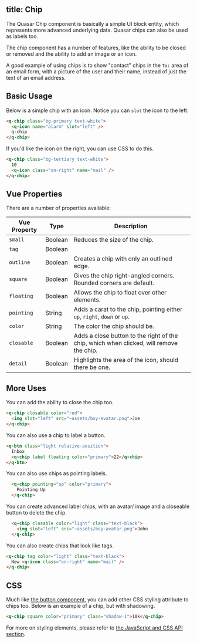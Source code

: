 title: Chip
---

The Quasar Chip component is basically a simple UI block entity, which represents more advanced underlying data. Quasar chips can also be used as labels too.

The chip component has a number of features, like the ability to be closed or removed and the ability to add an image or an icon. 

A good example of using chips is to show "contact" chips in the `To:` area of an email form, with a picture of the user and their name, instead of just the text of an email address. 

<!-- Todo! Usually touching or clicking on (or hovering over) a chip will show the full details behind the data the chip represents. For instance, if the chip is showing a contact, then the full details or a list of partial details could be shown to the user for information or selection. This kind of feature, however, is left up to userland to create, as there are many, many possibilities. Chips can be used for any abbreviated visual representation of any kind of data. --> 

<input type="hidden" data-fullpage-demo="components/chip">

## Basic Usage

Below is a simple chip with an icon. Notice you can `slot` the icon to the left.

``` html
<q-chip class="bg-primary text-white">
  <q-icon name="alarm" slot="left" />
  q-chip
</q-chip>
```

If you'd like the icon on the right, you can use CSS to do this.

``` html
<q-chip class="bg-tertiary text-white">
  10
  <q-icon class="on-right" name="mail" />
</q-chip>
```

## Vue Properties
There are a number of properties available:

| Vue Property | Type | Description |
| --- | --- | --- |
|`small` | Boolean | Reduces the size of the chip. |
|`tag` | Boolean |  |
|`outline` | Boolean | Creates a chip with only an outlined edge. |
|`square` | Boolean | Gives the chip right-angled corners. Rounded corners are default. |
|`floating` | Boolean | Allows the chip to float over other elements. |
|`pointing` | String | Adds a carat to the chip, pointing either `up`, `right`, `down` or `up`.  |
| `color` | String | The color the chip should be. | 
|`closable` | Boolean | Adds a close button to the right of the chip, which when clicked, will remove the chip. |
|`detail` | Boolean | Highlights the area of the icon, should there be one. |

## More Uses

You can add the ability to close the chip too.

``` html
<q-chip closable color="red">
  <img slot="left" src="~assets/boy-avatar.png">Joe
</q-chip>
```
You can also use a chip to label a button.

```html
<q-btn class="light relative-position">
  Inbox
  <q-chip label floating color="primary">22</q-chip>
</q-btn>
```

You can also use chips as pointing labels.

```html
  <q-chip pointing="up" color="primary">
    Pointing Up
  </q-chip>
```

You can create advanced label chips, with an avatar/ image and a closeable button to delete the chip. 

```html
  <q-chip closable color="light" class="text-black">
    <img slot="left" src="~assets/boy-avatar.png">John
  </q-chip>
```

You can also create chips that look like tags.

```html
<q-chip tag color="light" class="text-black">
  New <q-icon class="on-right" name="mail" />
</q-chip>
```

## CSS

Much like [the button component](/components/buttons.html), you can add other CSS styling attribute to chips too. Below is an example of a chip, but with shadowing.

```html
<q-chip square color="primary" class="shadow-1">10k</q-chip>
```

For more on styling elements, please refer to [the JavaScript and CSS API section](/api).  


 
